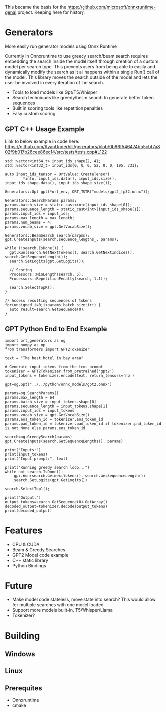 This became the basis for the https://github.com/microsoft/onnxruntime-genai project. Keeping here for history.

# Generators
More easily run generator models using Onnx Runtime

Currently in Onnxruntime to use greedy search/beam search requires embedding the search inside the model itself through creation of a custom model per search type. This prevents users from being able to easily and dynamically modify the search as it all happens within a single Run() call of the model. This library moves the search outside of the model and lets the user be involved in every iteration of the search.

* Tools to load models like Gpt/T5/Whisper
* Search techniques like greedy/beam search to generate better token sequences
* Built in scoring tools like repetition penalties
* Easy custom scoring

## GPT C++ Usage Example

Link to below example in code here: https://github.com/RyanUnderhill/generators/blob/0b96f546474bb5cbf7a802f9b017b26cee86ec14/src/tests/tests.cpp#L122

    std::vector<int64_t> input_ids_shape{2, 4};
    std::vector<int32_t> input_ids{0, 0, 0, 52, 0, 0, 195, 731};

    auto input_ids_tensor = OrtValue::CreateTensor(
            *info, input_ids.data(), input_ids.size(), input_ids_shape.data(), input_ids_shape.size());
     
    Generators::Gpt gpt(*ort_env, ORT_TSTR("models/gpt2_fp32.onnx"));

    Generators::SearchParams params;
    params.batch_size = static_cast<int>(input_ids_shape[0]);
    params.sequence_length = static_cast<int>(input_ids_shape[1]);
    params.input_ids = input_ids;
    params.max_length = max_length;
    params.num_beams = 4;
    params.vocab_size = gpt.GetVocabSize();
 
    Generators::BeamSearch search{params};
    gpt.CreateInputs(search.sequence_lengths_, params);
 
    while (!search.IsDone()) {
      gpt.Run(search.GetNextTokens(), search.GetNextIndices(), search.GetSequenceLength());
      search.SetLogits(gpt.GetLogits());
 
      // Scoring
      Processors::MinLength(search, 5);
      Processors::RepetitionPenalty(search, 1.1f);
 
      search.SelectTopK();
    }

    // Access resulting sequences of tokens
    for(unsigned i=0;i<params.batch_size;i++) {
      auto result=search.GetSequence(0);
    }

## GPT Python End to End Example

    import ort_generators as og
    import numpy as np
    from transformers import GPT2Tokenizer

    text = "The best hotel in bay area"

    # Generate input tokens from the text prompt
    tokenizer = GPT2Tokenizer.from_pretrained('gpt2')
    input_tokens = tokenizer.encode(text, return_tensors='np')

    gpt=og.Gpt("../../python/onnx_models/gpt2.onnx")

    params=og.SearchParams()
    params.max_length = 64
    params.batch_size = input_tokens.shape[0]
    params.sequence_length = input_tokens.shape[1]
    params.input_ids = input_tokens
    params.vocab_size = gpt.GetVocabSize()
    params.eos_token_id = tokenizer.eos_token_id
    params.pad_token_id = tokenizer.pad_token_id if tokenizer.pad_token_id is not None else params.eos_token_id

    search=og.GreedySearch(params)
    gpt.CreateInputs(search.GetSequenceLengths(), params)

    print("Inputs:")
    print(input_tokens)
    print("Input prompt:", text)

    print("Running greedy search loop...")
    while not search.IsDone():
        gpt.Run(search.GetNextTokens(), search.GetSequenceLength())
        search.SetLogits(gpt.GetLogits())

    search.SelectTop1();

    print("Output:")
    output_tokens=search.GetSequence(0).GetArray()
    decoded_output=tokenizer.decode(output_tokens)
    print(decoded_output)

# Features

* CPU & CUDA
* Beam & Greedy Searches
* GPT2 Model code example
* C++ static library
* Python Bindings

# Future

* Make model code stateless, move state into search? This would allow for multiple searches with one model loaded
* Support more models built-in, T5/Whisper/Llama
* Tokenizer?

# Building

## Windows
## Linux

## Prerequites

* Onnxruntime
* cmake
